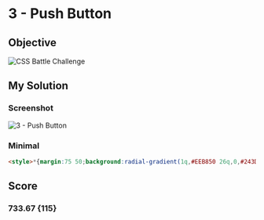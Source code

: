 # 3 - Push Button

## Objective

![CSS Battle Challenge](https://cssbattle.dev/targets/3.png)

## My Solution

### Screenshot

![3 - Push Button](https://i.imgur.com/r272USf.jpeg)

### Minimal

```html
<style>*{margin:75 50;background:radial-gradient(1q,#EEB850 26q,0,#243D83 79q,0,#0000 132q,#243D83)no-repeat#6592CF
```
## Score
### 733.67 {115}
